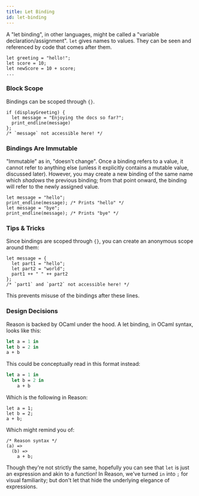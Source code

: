 ```yaml
---
title: Let Binding
id: let-binding
---
```


A "let binding", in other languages, might be called a "variable declaration/assignment". `let` gives names to values. They can be seen and referenced by code that comes after them.

```reason
let greeting = "hello!";
let score = 10;
let newScore = 10 + score;
...
```

### Block Scope

Bindings can be scoped through `{}`.

```reason
if (displayGreeting) {
  let message = "Enjoying the docs so far?";
  print_endline(message)
};
/* `message` not accessible here! */
```

### Bindings Are Immutable

"Immutable" as in, "doesn't change". Once a binding refers to a value, it cannot refer to anything else (unless it
explicitly contains a mutable value, discussed later). However, you may create a new binding of the same name which *shadows* the previous binding; from that point onward, the binding will refer to the newly assigned value.

```reason
let message = "hello";
print_endline(message); /* Prints "hello" */
let message = "bye";
print_endline(message); /* Prints "bye" */
```

### Tips & Tricks

Since bindings are scoped through `{}`, you can create an anonymous scope around them:

```reason
let message = {
  let part1 = "hello";
  let part2 = "world";
  part1 ++ " " ++ part2
};
/* `part1` and `part2` not accessible here! */
```

This prevents misuse of the bindings after these lines.

### Design Decisions

Reason is backed by OCaml under the hood. A let binding, in OCaml syntax, looks like this:

```ocaml
let a = 1 in
let b = 2 in
a + b
```

This could be conceptually read in this format instead:

```ocaml
let a = 1 in
  let b = 2 in
    a + b
```

Which is the following in Reason:

```reason
let a = 1;
let b = 2;
a + b;
```

Which might remind you of:

```reason
/* Reason syntax */
(a) =>
  (b) =>
    a + b;
```

Though they're not strictly the same, hopefully you can see that `let` is just an expression and akin to a function! In Reason, we've turned `in` into `;` for visual familiarity; but don't let that hide the underlying elegance of expressions.
